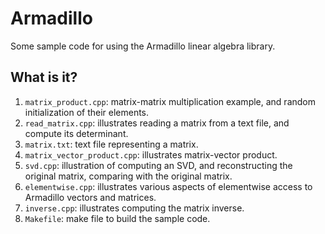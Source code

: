 # Armadillo
Some sample code for using the Armadillo linear algebra library.

## What is it?
1. `matrix_product.cpp`: matrix-matrix multiplication example, and
    random initialization of their elements.
1. `read_matrix.cpp`: illustrates reading a matrix from a text file, and
    compute its determinant.
1. `matrix.txt`: text file representing a matrix.
1. `matrix_vector_product.cpp`: illustrates matrix-vector product.
1. `svd.cpp`: illustration of computing an SVD, and reconstructing
    the original matrix, comparing with the original matrix.
1. `elementwise.cpp`: illustrates various aspects of elementwise access
    to Armadillo vectors and matrices.
1. `inverse.cpp`: illustrates computing the matrix inverse.
1. `Makefile`: make file to build the sample code.
